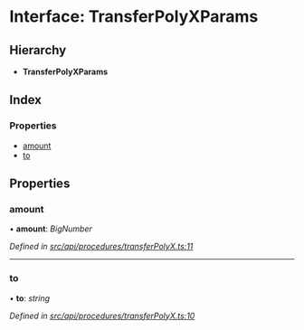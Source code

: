 # Interface: TransferPolyXParams

## Hierarchy

* **TransferPolyXParams**

## Index

### Properties

* [amount](transferpolyxparams.md#amount)
* [to](transferpolyxparams.md#to)

## Properties

###  amount

• **amount**: *BigNumber*

*Defined in [src/api/procedures/transferPolyX.ts:11](https://github.com/PolymathNetwork/polymesh-sdk/blob/8d4ef126/src/api/procedures/transferPolyX.ts#L11)*

___

###  to

• **to**: *string*

*Defined in [src/api/procedures/transferPolyX.ts:10](https://github.com/PolymathNetwork/polymesh-sdk/blob/8d4ef126/src/api/procedures/transferPolyX.ts#L10)*
